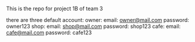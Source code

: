 This is the repo for project 1B of team 3

there are three default account:
owner:
	email: owner@mail.com
	password: owner123
shop:
	email: shop@mail.com
	password: shop123
cafe:
	email: cafe@mail.com
	password: cafe123
